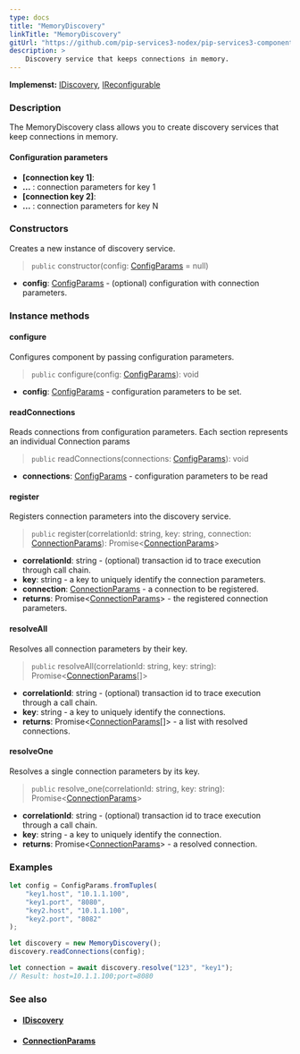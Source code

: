 ```yaml
---
type: docs
title: "MemoryDiscovery"
linkTitle: "MemoryDiscovery"
gitUrl: "https://github.com/pip-services3-nodex/pip-services3-components-nodex"
description: >
    Discovery service that keeps connections in memory.
---
```


**Implemenst:** [IDiscovery](../idiscovery), [IReconfigurable](../../../commons/config/ireconfigurable)

### Description

The MemoryDiscovery class allows you to create discovery services that keep connections in memory.


#### Configuration parameters

- **[connection key 1]**:
- **...** : connection parameters for key 1
- **[connection key 2]**:
- **...** : connection parameters for key N


### Constructors
Creates a new instance of discovery service.

> `public` constructor(config: [ConfigParams](../../../commons/config/config_params) = null)

- **config**: [ConfigParams](../../../commons/config/config_params) - (optional) configuration with connection parameters.


### Instance methods

#### configure
Configures component by passing configuration parameters.

> `public` configure(config: [ConfigParams](../../../commons/config/config_params)): void

- **config**: [ConfigParams](../../../commons/config/config_params) - configuration parameters to be set.


#### readConnections
Reads connections from configuration parameters.
Each section represents an individual Connection params

> `public` readConnections(connections: [ConfigParams](../../../commons/config/config_params)): void

- **connections**: [ConfigParams](../../../commons/config/config_params) - configuration parameters to be read


#### register
Registers connection parameters into the discovery service.

> `public` register(correlationId: string, key: string, connection: [ConnectionParams](../connection_params)): Promise<[ConnectionParams](../connection_params)>
- **correlationId**: string - (optional) transaction id to trace execution through call chain.
- **key**: string - a key to uniquely identify the connection parameters.
- **connection**: [ConnectionParams](../connection_params) - a connection to be registered.
- **returns**: Promise<[ConnectionParams](../connection_params)> - the registered connection parameters.


#### resolveAll
Resolves all connection parameters by their key.

> `public` resolveAll(correlationId: string, key: string): Promise<[ConnectionParams](../connection_params)[]>

- **correlationId**: string - (optional) transaction id to trace execution through a call chain.
- **key**: string - a key to uniquely identify the connections.
- **returns**: Promise<[ConnectionParams](../connection_params)[]> - a list with resolved connections.


#### resolveOne
Resolves a single connection parameters by its key.

> `public` resolve_one(correlationId: string, key: string): Promise<[ConnectionParams](../connection_params)>

- **correlationId**: string - (optional) transaction id to trace execution through a call chain.
- **key**: string - a key to uniquely identify the connection. 
- **returns**: Promise<[ConnectionParams](../connection_params)> - a resolved connection.

### Examples

```typescript
let config = ConfigParams.fromTuples(
    "key1.host", "10.1.1.100",
    "key1.port", "8080",
    "key2.host", "10.1.1.100",
    "key2.port", "8082"
);

let discovery = new MemoryDiscovery();
discovery.readConnections(config);

let connection = await discovery.resolve("123", "key1");
// Result: host=10.1.1.100;port=8080
```

### See also
- #### [IDiscovery](../idiscovery)
- #### [ConnectionParams](../connection_params)
